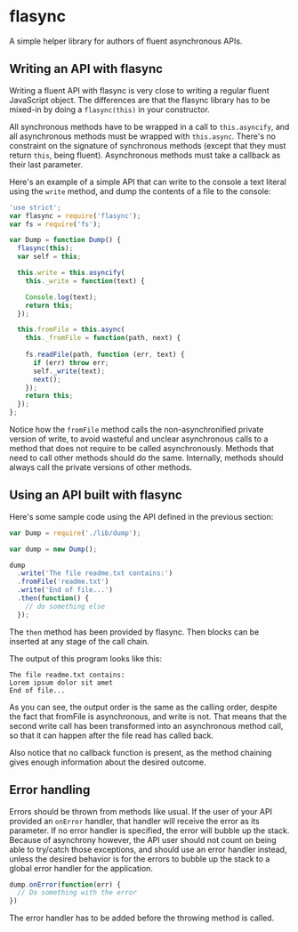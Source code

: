 flasync
=======

A simple helper library for authors of fluent asynchronous APIs.

Writing an API with flasync
---------------------------

Writing a fluent API with flasync is very close to writing a regular fluent JavaScript object. The differences are that the flasync library has to be mixed-in by doing a `flasync(this)` in your constructor.

All synchronous methods have to be wrapped in a call to `this.asyncify`, and all asynchronous methods must be wrapped with `this.async`. There's no constraint on the signature of synchronous methods (except that they must return `this`, being fluent). Asynchronous methods must take a callback as their last parameter.

Here's an example of a simple API that can write to the console a text literal using the `write` method, and dump the contents of a file to the console:

```javascript
'use strict';
var flasync = require('flasync');
var fs = require('fs');

var Dump = function Dump() {
  flasync(this);
  var self = this;

  this.write = this.asyncify(
    this._write = function(text) {

    Console.log(text);
    return this;
  });

  this.fromFile = this.async(
    this._fromFile = function(path, next) {
    
    fs.readFile(path, function (err, text) {
      if (err) throw err;
      self._write(text);
      next();
    });
    return this;
  });
};
```

Notice how the `fromFile` method calls the non-asynchronified private
version of write, to avoid wasteful and unclear asynchronous calls to a
method that does not require to be called asynchronously.
Methods that need to call other methods should do the same.
Internally, methods should always call the private versions of other
methods.

Using an API built with flasync
-------------------------------

Here's some sample code using the API defined in the previous section:

```javascript
var Dump = require('./lib/dump');

var dump = new Dump();

dump
  .write('The file readme.txt contains:')
  .fromFile('readme.txt')
  .write('End of file...')
  .then(function() {
    // do something else
  });
```

The `then` method has been provided by flasync. Then blocks can be inserted at any stage of the call chain.

The output of this program looks like this:

```
The file readme.txt contains:
Lorem ipsum dolor sit amet
End of file...
```

As you can see, the output order is the same as the calling order, despite the fact that fromFile is asynchronous, and write is not. That means that the second write call has been transformed into an asynchronous method call, so that it can happen after the file read has called back.

Also notice that no callback function is present, as the method chaining gives enough information about the desired outcome.

Error handling
--------------

Errors should be thrown from methods like usual. If the user of your API provided an `onError` handler, that handler will receive the error as its parameter. If no error handler is specified, the error will bubble up the stack. Because of asynchrony however, the API user should not count on being able to try/catch those exceptions, and should use an error handler instead, unless the desired behavior is for the errors to bubble up the stack to a global error handler for the application.

```javascript
dump.onError(function(err) {
  // Do something with the error
})
```

The error handler has to be added before the throwing method is called.
